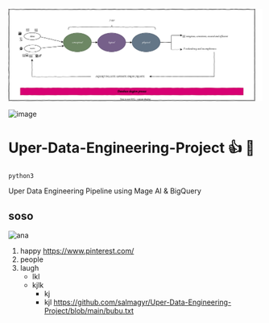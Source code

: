 ![i](https://raw.githubusercontent.com/salmagyr/Uper-Data-Engineering-Project/43e3d65a7193e9ace74afc2276217a1316626742/db%20design%20process.svg)

![image](https://github.com/user-attachments/assets/255ff4c8-927d-4093-b0d3-75ba0fea9740)
# Uper-Data-Engineering-Project :+1: :ghost:
```
python3 
```
Uper Data Engineering Pipeline using Mage AI &amp; BigQuery

## soso
![ana](https://i.pinimg.com/736x/c5/2d/a3/c52da32b1723578be932b2b84db14342.jpg)
1. happy https://www.pinterest.com/
2. people
3. laugh
   - lkl
   - kjlk
      - kj
      - kjl
   https://github.com/salmagyr/Uper-Data-Engineering-Project/blob/main/bubu.txt
